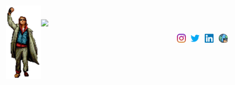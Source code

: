 <img align="left" src="images/bc-bender.png" width="80">

<p>
</br>
<!-- spotify player -->
<a href="https://open.spotify.com/user/brandanmcdevitt"><img src="https://spotify-player-github-readme.vercel.app/api/spotify" width=435/></a></br>
</p>

<p align="right">
<!-- instagram -->
<a href="https://instagram.com/brandanmcdevitt/"><img src="images/instagram.svg" width="20"/></a>
&nbsp
<!-- twitter -->
<a href="https://twitter.com/brandanmcdevitt"><img src="images/twitter.svg" width="20"/></a>
&nbsp
<!-- linkedin -->
<a href="https://linkedin.com/in/brandanmcdevitt/"><img src="images/linkedin.svg" width="20"/></a>
&nbsp
<!-- website -->
<a href="https://brandan.me"><img src="images/internet.svg" width="20"/></a>
</p>

